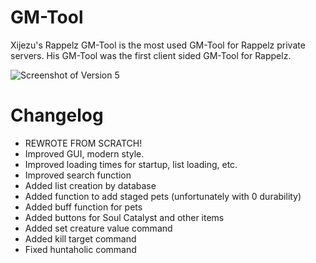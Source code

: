# GM-Tool
Xijezu's Rappelz GM-Tool is the most used GM-Tool for Rappelz private servers.
His GM-Tool was the first client sided GM-Tool for Rappelz.

![Screenshot of Version 5](https://i.xijezu.com/vAek7.png)

# Changelog
- REWROTE FROM SCRATCH!
- Improved GUI, modern style.
- Improved loading times for startup, list loading, etc.
- Improved search function
- Added list creation by database
- Added function to add staged pets (unfortunately with 0 durability)
- Added buff function for pets
- Added buttons for Soul Catalyst and other items
- Added set creature value command
- Added kill target command
- Fixed huntaholic command 

